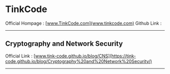 # TinkCode 
Official Hompage : [www.TinkCode.com](www.tinkcode.com) 
Github Link :  
_____

## Cryptography and Network Security
Official Link  : [www.tink-code.github.io/blog/CNS](https://tink-code.github.io/blog/Cryptography%20and%20Network%20Security/)
_____
